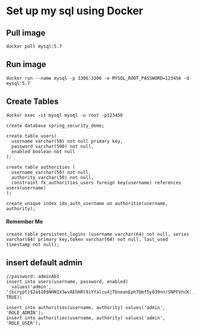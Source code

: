 # Set up my sql using Docker

## Pull image
```
docker pull mysql:5.7
```
## Run image
```
docker run --name mysql -p 3306:3306 -e MYSQL_ROOT_PASSWORD=123456 -d mysql:5.7
```

## Create Tables
```
docker exec -it mysql mysql -u root -p123456
```
```
create database spring_security_demo;
```
```
create table users(
  username varchar(50) not null primary key,
  password varchar(500) not null,
  enabled boolean not null
);
```
```
create table authorities (
  username varchar(50) not null,
  authority varchar(50) not null,
  constraint fk_authorities_users foreign key(username) references users(username)
);
```
```
create unique index idx_auth_username on authoritie(username, authority);
```

#### Remember Me
```
create table persistent_logins (username varchar(64) not null, series varchar(64) primary key,token varchar(64) not null, last_used timestamp not null);
```

## insert default admin
```
//password: adminAb1
insert into users(username, password, enabled)
  values('admin', '{bcrypt}$2a$10$NHN1X3wvAEhHRl9iYYalcu4jTbneanEph7Omf5y839nn/SNPFVncK', TRUE);
```
```
insert into authorities(username, authority) values('admin', 'ROLE_ADMIN');
insert into authorities(username, authority) values('admin', 'ROLE_USER');
```